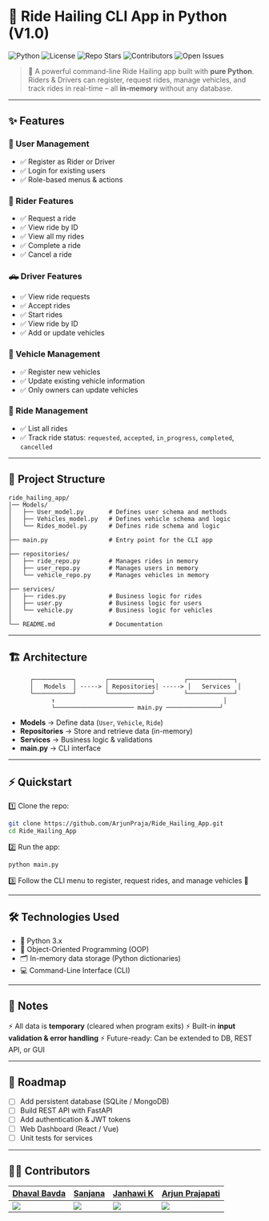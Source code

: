 # 🚖 Ride Hailing CLI App in Python (V1.0)

![Python](https://img.shields.io/badge/python-3.9+-blue.svg)
![License](https://img.shields.io/badge/license-MIT-green.svg)
![Repo Stars](https://img.shields.io/github/stars/ArjunPraja/Ride_Hailing_App?style=social)
![Contributors](https://img.shields.io/github/contributors/ArjunPraja/Ride_Hailing_App)
![Open Issues](https://img.shields.io/github/issues/ArjunPraja/Ride_Hailing_App)

> 🚀 A powerful command-line Ride Hailing app built with **pure Python**.
> Riders & Drivers can register, request rides, manage vehicles, and track rides in real-time – all **in-memory** without any database.

---

## ✨ Features

### 👤 User Management

* ✅ Register as Rider or Driver
* ✅ Login for existing users
* ✅ Role-based menus & actions

### 🚗 Rider Features

* ✅ Request a ride
* ✅ View ride by ID
* ✅ View all my rides
* ✅ Complete a ride
* ✅ Cancel a ride

### 🛻 Driver Features

* ✅ View ride requests
* ✅ Accept rides
* ✅ Start rides
* ✅ View ride by ID
* ✅ Add or update vehicles

### 🚙 Vehicle Management

* ✅ Register new vehicles
* ✅ Update existing vehicle information
* ✅ Only owners can update vehicles

### 📍 Ride Management

* ✅ List all rides
* ✅ Track ride status: `requested`, `accepted`, `in_progress`, `completed`, `cancelled`

---

## 📂 Project Structure

```
ride_hailing_app/
│── Models/
│   ├── User_model.py       # Defines user schema and methods
│   ├── Vehicles_model.py   # Defines vehicle schema and logic
│   └── Rides_model.py      # Defines ride schema and logic
│
├── main.py                 # Entry point for the CLI app
│
├── repositories/
│   ├── ride_repo.py        # Manages rides in memory
│   ├── user_repo.py        # Manages users in memory
│   └── vehicle_repo.py     # Manages vehicles in memory
│
├── services/
│   ├── rides.py            # Business logic for rides
│   ├── user.py             # Business logic for users
│   └── vehicle.py          # Business logic for vehicles
│
└── README.md               # Documentation
```

---

## 🏗 Architecture

```
      ┌───────────┐        ┌────────────┐        ┌─────────────┐
      │   Models  │ -----> │ Repositories│ -----> │   Services  │
      └───────────┘        └────────────┘        └─────────────┘
            ↑                                               │
            └────────────────────── main.py ───────────────┘
```

* **Models** → Define data (`User`, `Vehicle`, `Ride`)
* **Repositories** → Store and retrieve data (in-memory)
* **Services** → Business logic & validations
* **main.py** → CLI interface

---

## ⚡ Quickstart

1️⃣ Clone the repo:

```bash
git clone https://github.com/ArjunPraja/Ride_Hailing_App.git
cd Ride_Hailing_App
```

2️⃣ Run the app:

```bash
python main.py
```

3️⃣ Follow the CLI menu to register, request rides, and manage vehicles 🚖

---

## 🛠 Technologies Used

* 🐍 Python 3.x
* 🧩 Object-Oriented Programming (OOP)
* 🗂 In-memory data storage (Python dictionaries)
* 💻 Command-Line Interface (CLI)

---

## 📌 Notes

⚡ All data is **temporary** (cleared when program exits)
⚡ Built-in **input validation & error handling**
⚡ Future-ready: Can be extended to DB, REST API, or GUI

---

## 🚀 Roadmap

* [ ] Add persistent database (SQLite / MongoDB)
* [ ] Build REST API with FastAPI
* [ ] Add authentication & JWT tokens
* [ ] Web Dashboard (React / Vue)
* [ ] Unit tests for services

---

## 👨‍💻 Contributors

| [Dhaval Bavda](https://github.com/DhavalBavda)                    | [Sanjana](https://github.com/SanjanaV5103)                        | [Janhawi K ](https://github.com/JK-3)                       | [Arjun Prajapati](https://github.com/ArjunPraja)                  |
| ----------------------------------------------------------------- | ----------------------------------------------------------------- | ----------------------------------------------------------------- | ----------------------------------------------------------------- |
| ![](https://avatars.githubusercontent.com/u/110212178?v=4\&s=100) | ![](https://avatars.githubusercontent.com/u/119767158?v=4\&s=100) | ![](https://avatars.githubusercontent.com/u/112979657?v=4\&s=100) | ![](https://avatars.githubusercontent.com/u/119833180?v=4\&s=100) |
